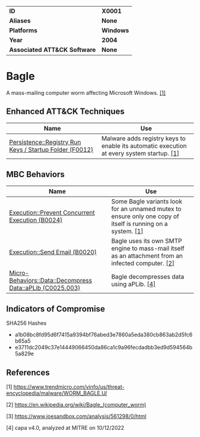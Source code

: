 <table>
<tr>
<td><b>ID</b></td>
<td><b>X0001</b></td>
</tr>
<tr>
<td><b>Aliases</b></td>
<td><b>None</b></td>
</tr>
<tr>
<td><b>Platforms</b></td>
<td><b>Windows</b></td>
</tr>
<tr>
<td><b>Year</b></td>
<td><b>2004</b></td>
</tr>
<tr>
<td><b>Associated ATT&CK Software</b></td>
<td><b>None</b></td>
</tr>
</table>


# Bagle

A mass-mailing computer worm affecting Microsoft Windows. [[1]](#1)

## Enhanced ATT&CK Techniques

|Name|Use|
|---|---|
|[Persistence::Registry Run Keys / Startup Folder (F0012)](../persistence/registry-run-keys-startup-folder.md)|Malware adds registry keys to enable its automatic execution at every system startup. [[1]](#1)|


## MBC Behaviors

|Name|Use|
|---|---|
|[Execution::Prevent Concurrent Execution (B0024)](../execution/prevent-concurrent-execution.md)|Some Bagle variants look for an unnamed mutex to ensure only one copy of itself is running on a system. [[1]](#1)|
|[Execution::Send Email (B0020)](../execution/send-email.md)|Bagle uses its own SMTP engine to mass-mail itself as an attachment from an infected computer. [[2]](#2)|
|[Micro-Behaviors::Data::Decompress Data::aPLib (C0025.003)](../micro-behaviors/data/decompress-data.md)|Bagle decompresses data using aPLib. [[4]](#4)|


## Indicators of Compromise

SHA256 Hashes
- a1b08bc8fd95d6f7415a9394bf76abed3e7860a5eda380cb863ab2d5fc6b65a5
- e3711dc2049c37e14449066450da86ca1c9a96fecdadbb3ed9d594564b5a829e

## References

<a name="1">[1]</a> https://www.trendmicro.com/vinfo/us/threat-encyclopedia/malware/WORM_BAGLE.U/

<a name="2">[2]</a> https://en.wikipedia.org/wiki/Bagle_(computer_worm)

<a name="3">[3]</a> https://www.joesandbox.com/analysis/561298/0/html

<a name="4">[4]</a> capa v4.0, analyzed at MITRE on 10/12/2022
